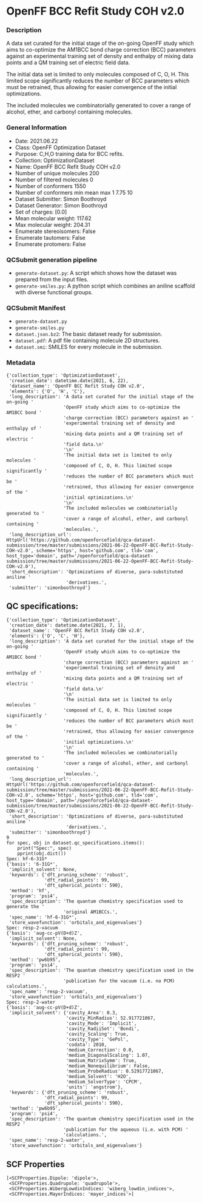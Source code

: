 # OpenFF BCC Refit Study COH v2.0

### Description

A data set curated for the initial stage of the on-going OpenFF study which aims to co-optimize the AM1BCC bond charge correction (BCC) parameters against an experimental training set of density and enthalpy of mixing data points and a QM training set of electric field data.

The initial data set is limited to only molecules composed of C, O, H. This limited scope significantly reduces the number of BCC parameters which must be retrained, thus allowing for easier convergence of the initial optimizations.

The included molecules we combinatorially generated to cover a range of alcohol, ether, and carbonyl containing molecules.

### General Information

- Date: 2021.06.22
- Class: OpenFF Optimization Dataset
- Purpose: C,H,O training data for BCC refits.
- Collection: OptimizationDataset
- Name: OpenFF BCC Refit Study COH v2.0
- Number of unique molecules        200
- Number of filtered molecules      0
- Number of conformers              1550
- Number of conformers min mean max 1   7.75 10
- Dataset Submitter: Simon Boothroyd
- Dataset Generator: Simon Boothroyd
- Set of charges: [0.0]
- Mean molecular weight: 117.62
- Max molecular weight: 204.31
- Enumerate stereoisomers: False
- Enumerate tautomers: False
- Enumerate protomers: False

### QCSubmit generation pipeline

- `generate-dataset.py`: A script which shows how the dataset was prepared from the input files. 
- `generate-smiles.py`: A python script which combines an aniline scaffold with diverse functional groups. 

### QCSubmit Manifest

- `generate-dataset.py`
- `generate-smiles.py`
- `dataset.json.bz2`: The basic dataset ready for submission.
- `dataset.pdf`: A pdf file containing molecule 2D structures.
- `dataset.smi`: SMILES for every molecule in the submission.
 
### Metadata

```
{'collection_type': 'OptimizationDataset',
 'creation_date': datetime.date(2021, 6, 22),
 'dataset_name': 'OpenFF BCC Refit Study COH v2.0',
 'elements': {'O', 'H', 'C'},
 'long_description': 'A data set curated for the initial stage of the on-going '
                     'OpenFF study which aims to co-optimize the AM1BCC bond '
                     'charge correction (BCC) parameters against an '
                     'experimental training set of density and enthalpy of '
                     'mixing data points and a QM training set of electric '
                     'field data.\n'
                     '\n'
                     'The initial data set is limited to only molecules '
                     'composed of C, O, H. This limited scope significantly '
                     'reduces the number of BCC parameters which must be '
                     'retrained, thus allowing for easier convergence of the '
                     'initial optimizations.\n'
                     '\n'
                     'The included molecules we combinatorially generated to '
                     'cover a range of alcohol, ether, and carbonyl containing '
                     'molecules.',
 'long_description_url': HttpUrl('https://github.com/openforcefield/qca-dataset-submission/tree/master/submissions/2021-06-22-OpenFF-BCC-Refit-Study-COH-v2.0', scheme='https', host='github.com', tld='com', host_type='domain', path='/openforcefield/qca-dataset-submission/tree/master/submissions/2021-06-22-OpenFF-BCC-Refit-Study-COH-v2.0'),
 'short_description': 'Optimizations of diverse, para-substituted aniline '
                      'derivatives.',
 'submitter': 'simonboothroyd'}
```

## QC specifications:

```
{'collection_type': 'OptimizationDataset',
 'creation_date': datetime.date(2021, 7, 1),
 'dataset_name': 'OpenFF BCC Refit Study COH v2.0',
 'elements': {'O', 'C', 'H'},
 'long_description': 'A data set curated for the initial stage of the on-going '
                     'OpenFF study which aims to co-optimize the AM1BCC bond '
                     'charge correction (BCC) parameters against an '
                     'experimental training set of density and enthalpy of '
                     'mixing data points and a QM training set of electric '
                     'field data.\n'
                     '\n'
                     'The initial data set is limited to only molecules '
                     'composed of C, O, H. This limited scope significantly '
                     'reduces the number of BCC parameters which must be '
                     'retrained, thus allowing for easier convergence of the '
                     'initial optimizations.\n'
                     '\n'
                     'The included molecules we combinatorially generated to '
                     'cover a range of alcohol, ether, and carbonyl containing '
                     'molecules.',
 'long_description_url': HttpUrl('https://github.com/openforcefield/qca-dataset-submission/tree/master/submissions/2021-06-22-OpenFF-BCC-Refit-Study-COH-v2.0', scheme='https', host='github.com', tld='com', host_type='domain', path='/openforcefield/qca-dataset-submission/tree/master/submissions/2021-06-22-OpenFF-BCC-Refit-Study-COH-v2.0'),
 'short_description': 'Optimizations of diverse, para-substituted aniline '
                      'derivatives.',
 'submitter': 'simonboothroyd'}
9
for spec, obj in dataset.qc_specifications.items():
    print("Spec:", spec)
    pprint(obj.dict())
Spec: hf-6-31G*
{'basis': '6-31G*',
 'implicit_solvent': None,
 'keywords': {'dft_pruning_scheme': 'robust',
              'dft_radial_points': 99,
              'dft_spherical_points': 590},
 'method': 'hf',
 'program': 'psi4',
 'spec_description': 'The quantum chemistry specification used to generate the '
                     'original AM1BCCs.',
 'spec_name': 'hf-6-31G*',
 'store_wavefunction': 'orbitals_and_eigenvalues'}
Spec: resp-2-vacuum
{'basis': 'aug-cc-pV(D+d)Z',
 'implicit_solvent': None,
 'keywords': {'dft_pruning_scheme': 'robust',
              'dft_radial_points': 99,
              'dft_spherical_points': 590},
 'method': 'pw6b95',
 'program': 'psi4',
 'spec_description': 'The quantum chemistry specification used in the RESP2 '
                     'publication for the vacuum (i.e. no PCM) calculations.',
 'spec_name': 'resp-2-vacuum',
 'store_wavefunction': 'orbitals_and_eigenvalues'}
Spec: resp-2-water
{'basis': 'aug-cc-pV(D+d)Z',
 'implicit_solvent': {'cavity_Area': 0.3,
                      'cavity_MinRadius': 52.917721067,
                      'cavity_Mode': 'Implicit',
                      'cavity_RadiiSet': 'Bondi',
                      'cavity_Scaling': True,
                      'cavity_Type': 'GePol',
                      'codata': 2010,
                      'medium_Correction': 0.0,
                      'medium_DiagonalScaling': 1.07,
                      'medium_MatrixSymm': True,
                      'medium_Nonequilibrium': False,
                      'medium_ProbeRadius': 0.52917721067,
                      'medium_Solvent': 'H2O',
                      'medium_SolverType': 'CPCM',
                      'units': 'angstrom'},
 'keywords': {'dft_pruning_scheme': 'robust',
              'dft_radial_points': 99,
              'dft_spherical_points': 590},
 'method': 'pw6b95',
 'program': 'psi4',
 'spec_description': 'The quantum chemistry specification used in the RESP2 '
                     'publication for the aqueous (i.e. with PCM) '
                     'calculations.',
 'spec_name': 'resp-2-water',
 'store_wavefunction': 'orbitals_and_eigenvalues'}
```

## SCF Properties

```
[<SCFProperties.Dipole: 'dipole'>,
 <SCFProperties.Quadrupole: 'quadrupole'>,
 <SCFProperties.WibergLowdinIndices: 'wiberg_lowdin_indices'>,
 <SCFProperties.MayerIndices: 'mayer_indices'>]
```